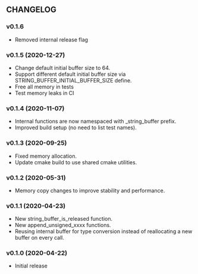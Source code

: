 ## CHANGELOG

### v0.1.6

* Removed internal release flag

### v0.1.5 (2020-12-27)

* Change default initial buffer size to 64.
* Support different default initial buffer size via STRING_BUFFER_INITIAL_BUFFER_SIZE define.
* Free all memory in tests
* Test memory leaks in CI

### v0.1.4 (2020-11-07)

* Internal functions are now namespaced with _string_buffer prefix.
* Improved build setup (no need to list test names).

### v0.1.3 (2020-09-25)

* Fixed memory allocation.
* Update cmake build to use shared cmake utilities.

### v0.1.2 (2020-05-31)

* Memory copy changes to improve stability and performance.

### v0.1.1 (2020-04-23)

* New string_buffer_is_released function.
* New append_unsigned_xxxx functions.
* Reusing internal buffer for type conversion instead of reallocating a new buffer on every call.

### v0.1.0 (2020-04-22)

* Initial release
